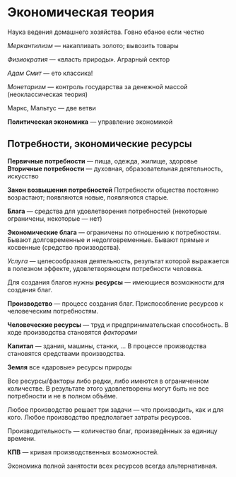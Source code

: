 Экономическая теория
====================

Наука ведения домашнего хозяйства.
Говно ебаное если честно

*Меркантилизм* — накапливать золото; вывозить товары

*Физиократия* — «власть природы». Аграрный сектор

*Адам Смит* — ето классика!

*Монетаризм* — контроль государства за денежной массой (неоклассическая теория)

Маркс, Мальтус — две ветви

**Политическая экономика** — управление экономикой


Потребности, экономические ресурсы
----------------------------------

**Первичные потребности** — пища, одежда, жилище, здоровье
**Вторичные потребности** — духовная, образовательная деятельность, искусство

**Закон возвышения потребностей**
Потребности общества постоянно возрастают; появляются новые, появляются старые.

**Блага** — средства для удовлетворения потребностей (некоторые ограничены, некоторые — нет)

**Экономические блага** — ограничены по отношению к потребностям. Бывают долговременные и недолговременные.
Бывают прямые и косвенные (средство производства).

*Услуга* — целесообразная деятельность, результат которой выражается в полезном эффекте, удовлетворяющем потребности человека.

Для создания благов нужны **ресурсы** — имеющиеся возможности для создания благ.

**Производство** — процесс создания благ. Приспособление ресурсов к человеческим потребностям.

**Человеческие ресурсы** — труд и предпринимательская способность.
В ходе производства становятся *факторами*

**Капитал** — здания, машины, станки, ...
В процессе производства становятся средствами производства.

**Земля**  все  «даровые» ресурсы природы

Все ресурсы/факторы либо редки, либо имеются в ограниченном количестве.
В результате этого удовлетворены могут быть не все потребности и не в полном объёме.

Любое производство решает три задачи — что производить, как и для кого.
Любое производство предполагает затраты ресурсов.

Производительность — количество благ, произведённых за единицу времени.

**КПВ** — кривая производственных возможностей.

Экономика полной занятости всех ресурсов всегда альтернативная.

